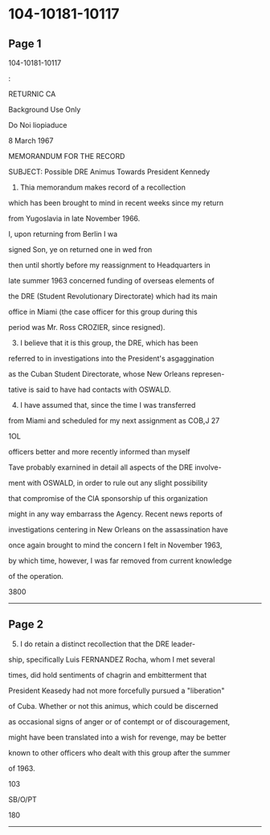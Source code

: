# 104-10181-10117

## Page 1

104-10181-10117

:

RETURNIC CA

Background Use Only

Do Noi liopiaduce

8 March 1967

MEMORANDUM FOR THE RECORD

SUBJECT: Possible DRE Animus Towards President Kennedy

1. Thia memorandum makes record of a recollection

which has been brought to mind in recent weeks since my return

from Yugoslavia in late November 1966.

I, upon returning from Berlin I wa

signed Son, ye on returned one in wed fron

then until shortly before my reassignment to Headquarters in

late summer 1963 concerned funding of overseas elements of

the DRE (Student Revolutionary Directorate) which had its main

office in Miami (the case officer for this group during this

period was Mr. Ross CROZIER, since resigned).

3. I believe that it is this group, the DRE, which has been

referred to in investigations into the President's asgaggination

as the Cuban Student Directorate, whose New Orleans represen-

tative is said to have had contacts with OSWALD.

4. I have assumed that, since the time I was transferred

from Miami and scheduled for my next assignment as COB,J 27

1OL

officers better and more recently informed than myself

Tave probably exarnined in detail all aspects of the DRE involve-

ment with OSWALD, in order to rule out any slight possibility

that compromise of the ClA sponsorship uf this organization

might in any way embarrass the Agency. Recent news reports of

investigations centering in New Orleans on the assassination have

once again brought to mind the concern I felt in November 1963,

by which time, however, I was far removed from current knowledge

of the operation.

3800

---

## Page 2

5. I do retain a distinct recollection that the DRE leader-

ship, specifically Luis FERNANDEZ Rocha, whom I met several

times, did hold sentiments of chagrin and embitterment that

President Keasedy had not more forcefully pursued a "liberation"

of Cuba. Whether or not this animus, which could be discerned

as occasional signs of anger or of contempt or of discouragement,

might have been translated into a wish for revenge, may be better

known to other officers who dealt with this group after the summer

of 1963.

103

SB/O/PT

180

---

